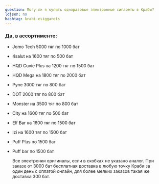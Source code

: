 ```yaml
---
question: Могу ли я купить одноразовые электронные сигареты в Краби?
ldjson: no
hashtag: krabi-esiggarets
---
```



### Да, в ассортименте:

* Jomo Tech 5000 тяг по 1000 бат

* 4salut на 1600 тяг по 500 бат

* HQD Cuvie Plus на 1200 тяг по 1500 бат

* HQD Mega на 1800 тяг по 2000 бат

* Pyne 3000 тяг по 800 бат

* DOT 2000 тяг по 800 бат

* Monster на 3500 тяг по 800 бат

* City на 1600 тяг по 500 бат

* Elf Bar на 1600 тяг по 1500 бат

* Izi на 1600 тяг по 1500 бат

* Puff Plus по 1500 бат

* Puff bar по 1500 бат


     Все электронки оригиналы, если в скобках не указано аналог.  При заказе от 3000 бат бесплатная доставка в любую точку Краби за один день с оплатой онлайн, для более мелких заказов такая же доставка 300 бат. 
